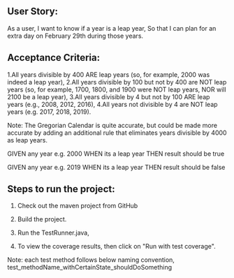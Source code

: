 User Story:
-----------

As a user, I want to know if a year is a leap year, So that I can plan for an extra day on February 29th during those years.

Acceptance Criteria:
--------------------

1.All years divisible by 400 ARE leap years (so, for example, 2000 was indeed a leap year),
2.All years divisible by 100 but not by 400 are NOT leap years (so, for example, 1700, 1800, and 1900 were NOT leap years, NOR will 2100 be a leap year),
3.All years divisible by 4 but not by 100 ARE leap years (e.g., 2008, 2012, 2016),
4.All years not divisible by 4 are NOT leap years (e.g. 2017, 2018, 2019).

Note: The Gregorian Calendar is quite accurate, but could be made more accurate by adding an additional rule that eliminates years divisible by 4000 as leap years.

GIVEN any year e.g. 2000
WHEN its a leap year
THEN result should be true

GIVEN any year e.g. 2019
WHEN its a leap year
THEN result should be false

Steps to run the project:
-------------------------

1. Check out the maven project from GitHub

2. Build the project.

3. Run the TestRunner.java, 

4. To view the coverage results, then click on "Run with test coverage". 

Note: each test method follows below naming convention,
        test_methodName_withCertainState_shouldDoSomething